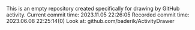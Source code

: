 This is an empty repository created specifically for drawing by GitHub activity.
Current commit time: 2023.11.05 22:26:05
Recorded commit time: 2023.06.08 22:25:14(0)
Look at: github.com/baderik/ActivityDrawer
